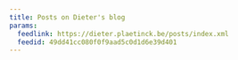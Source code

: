 ```yaml
---
title: Posts on Dieter's blog
params:
  feedlink: https://dieter.plaetinck.be/posts/index.xml
  feedid: 49dd41cc080f0f9aad5c0d1d6e39d401
---
```

